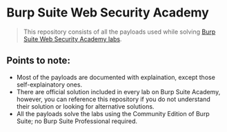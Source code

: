 # Burp Suite Web Security Academy

> This repository consists of all the payloads used while solving [Burp Suite Web Security Academy labs](https://portswigger.net/web-security).

## Points to note:

- Most of the payloads are documented with explaination, except those self-explainatory ones.
- There are official solution included in every lab on Burp Suite Academy, however, you can reference this repository if you do not understand their solution or looking for alternative solutions.
- All the payloads solve the labs using the Community Edition of Burp Suite; no Burp Suite Professional required. 
